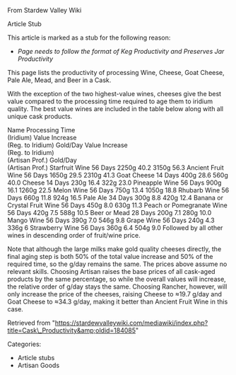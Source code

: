 From Stardew Valley Wiki

Article Stub

This article is marked as a stub for the following reason:

- *Page needs to follow the format of Keg Productivity and Preserves Jar Productivity*

This page lists the productivity of processing Wine, Cheese, Goat Cheese, Pale Ale, Mead, and Beer in a Cask.

With the exception of the two highest-value wines, cheeses give the best value compared to the processing time required to age them to iridium quality. The best value wines are included in the table below along with all unique cask products.

Name Processing Time  
(Iridium) Value Increase  
(Reg. to Iridium) Gold/Day Value Increase  
(Reg. to Iridium)  
(Artisan Prof.) Gold/Day  
(Artisan Prof.) Starfruit Wine 56 Days 2250g 40.2 3150g 56.3 Ancient Fruit Wine 56 Days 1650g 29.5 2310g 41.3 Goat Cheese 14 Days 400g 28.6 560g 40.0 Cheese 14 Days 230g 16.4 322g 23.0 Pineapple Wine 56 Days 900g 16.1 1260g 22.5 Melon Wine 56 Days 750g 13.4 1050g 18.8 Rhubarb Wine 56 Days 660g 11.8 924g 16.5 Pale Ale 34 Days 300g 8.8 420g 12.4 Banana or Crystal Fruit Wine 56 Days 450g 8.0 630g 11.3 Peach or Pomegranate Wine 56 Days 420g 7.5 588g 10.5 Beer or Mead 28 Days 200g 7.1 280g 10.0 Mango Wine 56 Days 390g 7.0 546g 9.8 Grape Wine 56 Days 240g 4.3 336g 6 Strawberry Wine 56 Days 360g 6.4 504g 9.0 Followed by all other wines in descending order of fruit/wine price.

Note that although the large milks make gold quality cheeses directly, the final aging step is both 50% of the total value increase and 50% of the required time, so the g/day remains the same. The prices above assume no relevant skills. Choosing Artisan raises the base prices of all cask-aged products by the same percentage, so while the overall values will increase, the relative order of g/day stays the same. Choosing Rancher, however, will only increase the price of the cheeses, raising Cheese to ≈19.7 g/day and Goat Cheese to ≈34.3 g/day, making it better than Ancient Fruit Wine in this case.

Retrieved from "https://stardewvalleywiki.com/mediawiki/index.php?title=Cask\_Productivity&amp;oldid=184085"

Categories:

- Article stubs
- Artisan Goods